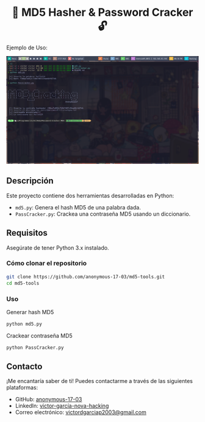 <h1 align="center">🔐 MD5 Hasher & Password Cracker 🔓</h1>

Ejemplo de Uso:
<p align="center">
  <img src="img.png" alt="Usage Example">
</p>

## Descripción
Este proyecto contiene dos herramientas desarrolladas en Python:
- `md5.py`: Genera el hash MD5 de una palabra dada.
- `PassCracker.py`: Crackea una contraseña MD5 usando un diccionario.

## Requisitos
Asegúrate de tener Python 3.x instalado.

### Cómo clonar el repositorio

```sh
git clone https://github.com/anonymous-17-03/md5-tools.git
cd md5-tools
```

### Uso
Generar hash MD5

```sh
python md5.py
```

Crackear contraseña MD5

```sh
python PassCracker.py
```

## Contacto
¡Me encantaría saber de ti! Puedes contactarme a través de las siguientes plataformas:

- GitHub: [anonymous-17-03](https://github.com/anonymous-17-03)
- LinkedIn: [victor-garcía-nova-hacking](https://linkedin.com/in/victor-garcía-nova-hacking)
- Correo electrónico: [victordgarciap2003@gmail.com](mailto:victordgarciap2003@gmail.com)
